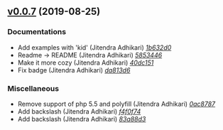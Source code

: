 ## [v0.0.7](https://github.com/adhocore/php-jwt/releases/tag/v0.0.7) (2019-08-25)

### Documentations
- Add examples with 'kid' (Jitendra Adhikari) [_1b632d0_](https://github.com/adhocore/php-jwt/commit/1b632d0)
- Readme -> README (Jitendra Adhikari) [_5853446_](https://github.com/adhocore/php-jwt/commit/5853446)
- Make it more cozy (Jitendra Adhikari) [_40dc151_](https://github.com/adhocore/php-jwt/commit/40dc151)
- Fix badge (Jitendra Adhikari) [_da813d6_](https://github.com/adhocore/php-jwt/commit/da813d6)

### Miscellaneous
- Remove support of php 5.5 and polyfill (Jitendra Adhikari) [_0ac8787_](https://github.com/adhocore/php-jwt/commit/0ac8787)
- Add backslash (Jitendra Adhikari) [_f4f0f74_](https://github.com/adhocore/php-jwt/commit/f4f0f74)
- Add backslash (Jitendra Adhikari) [_83a88d3_](https://github.com/adhocore/php-jwt/commit/83a88d3)


